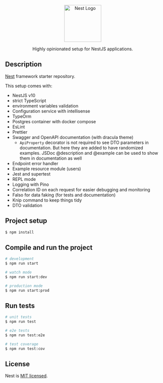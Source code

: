 <p align="center">
  <a href="http://nestjs.com/" target="blank"><img src="https://nestjs.com/img/logo-small.svg" width="120" alt="Nest Logo" /></a>
</p>

  <p align="center">Highly opinionated setup for NestJS applications.</p>
    <p align="center">

## Description

[Nest](https://github.com/nestjs/nest) framework starter repository.

This setup comes with:

- NestJS v10
- strict TypeScript
- environment variables validation
- Configuration service with intellisense
- TypeOrm
- Postgres container with docker compose
- EsLint
- Prettier
- Swagger and OpenAPI documentation (with dracula theme)
  - `ApiProperty` decorator is not required to see DTO parameters in documentation. But here they are added to have randomized examples. JSDoc @description and @example can be used to show them in documentation as well
- Endpoint error handler
- Example resource module (users)
- Jest and supertest
- REPL mode
- Logging with Pino
- Correlation ID on each request for easier debugging and monitoring
- Falso for data faking (for tests and documentation)
- Knip command to keep things tidy
- DTO validation

## Project setup

```bash
$ npm install
```

## Compile and run the project

```bash
# development
$ npm run start

# watch mode
$ npm run start:dev

# production mode
$ npm run start:prod
```

## Run tests

```bash
# unit tests
$ npm run test

# e2e tests
$ npm run test:e2e

# test coverage
$ npm run test:cov
```

## License

Nest is [MIT licensed](https://github.com/nestjs/nest/blob/master/LICENSE).
